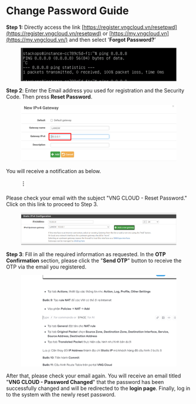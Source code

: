 # Change Password Guide

**Step 1:** Directly access the link [https://register.vngcloud.vn/resetpwd](https://register.vngcloud.vn/resetpwd) or [https://my.vngcloud.vn](https://my.vngcloud.vn/) and then select '**Forgot Password?**'

<figure><img src="../.gitbook/assets/image (27) (1) (1) (1) (1) (1).png" alt=""><figcaption></figcaption></figure>

**Step 2**: Enter the Email address you used for registration and the Security Code. Then press **Reset Password**.

<figure><img src="../.gitbook/assets/image (1) (1) (1) (1) (1) (1) (1) (1) (1) (1) (1) (1) (1) (1) (1) (1) (1) (1) (1) (1) (1) (1) (1) (1) (1) (1) (1) (1) (1) (1) (1) (1) (1) (1).png" alt=""><figcaption></figcaption></figure>

You will receive a notification as below.

<figure><img src="../.gitbook/assets/image (2) (1) (1) (1) (1) (1) (1) (1) (1) (1) (1) (1) (1) (1) (1) (1) (1) (1) (1) (1) (1) (1) (1) (1) (1) (1) (1) (1).png" alt=""><figcaption></figcaption></figure>

Please check your email with the subject "VNG CLOUD - Reset Password." Click on this link to proceed to Step 3.

<figure><img src="../.gitbook/assets/image (3) (1) (1) (1) (1) (1) (1) (1) (1) (1) (1) (1) (1) (1) (1) (1) (1) (1) (1) (1) (1) (1) (1) (1) (1) (1).png" alt=""><figcaption></figcaption></figure>

**Step 3**: Fill in all the required information as requested. In the **OTP Confirmation** section, please click the "**Send OTP**" button to receive the OTP via the email you registered.

<figure><img src="../.gitbook/assets/image (4) (1) (1) (1) (1) (1) (1) (1) (1) (1) (1) (1) (1) (1) (1) (1) (1) (1) (1) (1) (1) (1).png" alt=""><figcaption></figcaption></figure>

After that, please check your email again. You will receive an email titled "**VNG CLOUD - Password Changed**" that the password has been successfully changed and will be redirected to the **login page**. Finally, log in to the system with the newly reset password.

